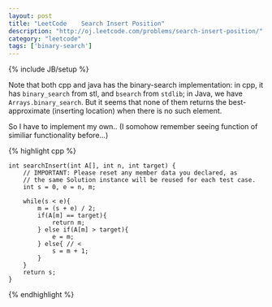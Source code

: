 ```yaml
---
layout: post
title: "LeetCode    Search Insert Position"
description: "http://oj.leetcode.com/problems/search-insert-position/"
category: "leetcode"
tags: ['binary-search']
---
```

{% include JB/setup %}

Note that both cpp and java has the binary-search implementation: in cpp, it has `binary_search` from stl, and `bsearch` from `stdlib`; in Java, we have `Arrays.binary_search`. But it seems that none of them returns the best-approximate (inserting location) when there is no such element. 

So I have to implement my own.. (I somohow remember seeing function of similiar functionality before...)


{% highlight cpp %}

    int searchInsert(int A[], int n, int target) {
        // IMPORTANT: Please reset any member data you declared, as
        // the same Solution instance will be reused for each test case.
        int s = 0, e = n, m;
        
        while(s < e){
            m = (s + e) / 2;
            if(A[m] == target){
                return m;
            } else if(A[m] > target){
                e = m;
            } else{ // <
                s = m + 1;
            }
        }
        return s;
    }

{% endhighlight %}

